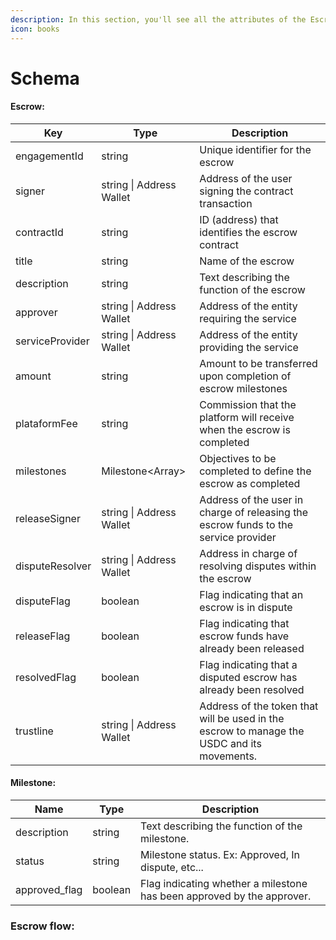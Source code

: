 ```yaml
---
description: In this section, you'll see all the attributes of the Escrow Entity.
icon: books
---
```


# Schema

#### Escrow:

| Key             | Type                     | Description                                                                                |
| --------------- | ------------------------ | ------------------------------------------------------------------------------------------ |
| engagementId    | string                   | Unique identifier for the escrow                                                           |
| signer          | string \| Address Wallet | Address of the user signing the contract transaction                                       |
| contractId      | string                   | ID (address) that identifies the escrow contract                                           |
| title           | string                   | Name of the escrow                                                                         |
| description     | string                   | Text describing the function of the escrow                                                 |
| approver        | string \| Address Wallet | Address of the entity requiring the service                                                |
| serviceProvider | string \| Address Wallet | Address of the entity providing the service                                                |
| amount          | string                   | Amount to be transferred upon completion of escrow milestones                              |
| plataformFee    | string                   | Commission that the platform will receive when the escrow is completed                     |
| milestones      | Milestone\<Array>        | Objectives to be completed to define the escrow as completed                               |
| releaseSigner   | string \| Address Wallet | Address of the user in charge of releasing the escrow funds to the service provider        |
| disputeResolver | string \| Address Wallet | Address in charge of resolving disputes within the escrow                                  |
| disputeFlag     | boolean                  | Flag indicating that an escrow is in dispute                                               |
| releaseFlag     | boolean                  | Flag indicating that escrow funds have already been released                               |
| resolvedFlag    | boolean                  | Flag indicating that a disputed escrow has already been resolved                           |
| trustline       | string \| Address Wallet | Address of the token that will be used in the escrow to manage the USDC and its movements. |

#### Milestone:

| Name           | Type    | Description                                                            |
| -------------- | ------- | ---------------------------------------------------------------------- |
| description    | string  | Text describing the function of the milestone.                         |
| status         | string  | Milestone status. Ex: Approved, In dispute, etc...                     |
| approved\_flag | boolean | Flag indicating whether a milestone has been approved by the approver. |

### Escrow flow:

<figure><img src="../../../.gitbook/assets/Escrow_Schema.png" alt=""><figcaption></figcaption></figure>

